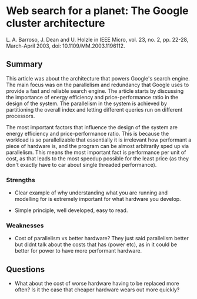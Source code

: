 # Web search for a planet: The Google cluster architecture
L. A. Barroso, J. Dean and U. Holzle
in IEEE Micro, vol. 23, no. 2, pp. 22-28, March-April 2003, 
doi: 10.1109/MM.2003.1196112.

## Summary

This article was about the architecture that powers Google's search engine. The main focus was on the parallelism and redundancy that Google uses to provide a fast and reliable search engine. The article starts by discussing the importance of energy efficiency and price-performance ratio in the design of the system. The parallelism in the system is achieved by partitioning the overall index and letting different queries run on different processors.

The most important factors that influence the design of the system are energy efficiency and price-performance ratio. This is because the workload is so parallelizable that essentially it is irrelevant how performant a piece of hardware is, and the program can be almost arbitrarily sped up via parallelism. This means the most important fact is performance per unit of cost, as that leads to the most speedup possible for the least price (as they don't exactly have to car about single threaded performance).

### Strengths

- Clear example of why understanding what you are running and modelling for is extremely important for what hardware you develop.

- Simple principle, well developed, easy to read.

### Weaknesses

- Cost of parallelism vs better hardware? They just said parallelism better but didnt talk about the costs that has (power etc), as in it could be better for power to have more performant hardware.

## Questions

- What about the cost of worse hardware having to be replaced more often? Is it the case that cheaper hardware wears out more quickly?